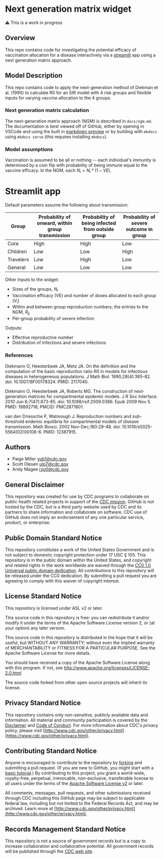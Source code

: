 # Next generation matrix widget

⚠️ This is a work in progress

## Overview

This repo contains code for investigating the potential efficacy of
vaccination allocation for a disease interactively via a
[streamlit](https://streamlit.io/) app using a next generation matrix
approach.


## Model Description

This repo contains code to apply the next-generation method of Diekman et al. (1990) to calculate R0 for an SIR model with 4 risk groups and flexible inputs for varying vaccine allocation to the 4 groups.

### Next generation matrix calculation

The next-generation matrix approach (NGM) is described in `docs/ngm.md`.
The documentation is best viewed off of GitHub, either by opening in VSCode and using the built in [markdown preview](https://code.visualstudio.com/Docs/languages/markdown#_markdown-preview) or by building with `mkdocs` using `mkdocs serve` (this requires installing `mkdocs`).

### Model assumptions

Vaccination is assumed to be all or nothing  -- each individual's immunity is determined by a coin flip with probability of being immune equal to the vaccine efficacy. In the NGM, each $N_i = N_i * (1 - VE)$.

# Streamlit app

Default parameters assume the following about transmission:

| Group | Probability of onward, within group transmission | Probability of being infected from outside group | Probability of severe outcome in group |
|----------|----------|----------|----------|
| Core      | High     | High     | Low     |
| Children  | Low      | Low      | High    |
| Travelers | Low      | High     | Low     |
| General   | Low      | Low      | Low     |

Other Inputs to the widget:

* Sizes of the groups, $N_i$
* Vaccination efficacy (VE) and number of doses allocated to each group ($V_i$)
* Within and between group reproduction numbers; the entries to the NGM, $R_{ij}$
* Per-group probability of severe infection

Outputs:

* Effective reproductive number
* Distribution of infections and severe infections

### References

Diekmann O, Heesterbeek JA, Metz JA. On the definition and the computation of the basic reproduction ratio R0 in models for infectious diseases in heterogeneous populations. J Math Biol. 1990;28(4):365-82. doi: 10.1007/BF00178324. PMID: 2117040.

Diekmann O, Heesterbeek JA, Roberts MG. The construction of next-generation matrices for compartmental epidemic models. J R Soc Interface. 2010 Jun 6;7(47):873-85. doi: 10.1098/rsif.2009.0386. Epub 2009 Nov 5. PMID: 19892718; PMCID: PMC2871801.

 van den Driessche P, Watmough J. Reproduction numbers and sub-threshold endemic equilibria for compartmental models of disease transmission. Math Biosci. 2002 Nov-Dec;180:29-48. doi: 10.1016/s0025-5564(02)00108-6. PMID: 12387915.


## Authors

- Paige Miller <yub1@cdc.gov>
- Scott Olesen <ulp7@cdc.gov>
- Andy Magee <rzg0@cdc.gov>

## General Disclaimer

This repository was created for use by CDC programs to collaborate on public
health related projects in support of the
[CDC mission](https://www.cdc.gov/about/organization/mission.htm). GitHub is not
hosted by the CDC, but is a third party website used by CDC and its partners to
share information and collaborate on software. CDC use of GitHub does not imply
an endorsement of any one particular service, product, or enterprise.

## Public Domain Standard Notice

This repository constitutes a work of the United States Government and is not
subject to domestic copyright protection under 17 USC § 105. This repository is
in the public domain within the United States, and copyright and related rights
in the work worldwide are waived through the
[CC0 1.0 Universal public domain dedication](https://creativecommons.org/publicdomain/zero/1.0/).
All contributions to this repository will be released under the CC0 dedication.
By submitting a pull request you are agreeing to comply with this waiver of
copyright interest.

## License Standard Notice

This repository is licensed under ASL v2 or later.

This source code in this repository is free: you can redistribute it and/or
modify it under the terms of the Apache Software License version 2, or (at your
option) any later version.

This source code in this repository is distributed in the hope that it will be
useful, but WITHOUT ANY WARRANTY; without even the implied warranty of
MERCHANTABILITY or FITNESS FOR A PARTICULAR PURPOSE. See the Apache Software
License for more details.

You should have received a copy of the Apache Software License along with this
program. If not, see http://www.apache.org/licenses/LICENSE-2.0.html

The source code forked from other open source projects will inherit its license.

## Privacy Standard Notice

This repository contains only non-sensitive, publicly available data and
information. All material and community participation is covered by the
[Disclaimer](https://github.com/CDCgov/template/blob/master/DISCLAIMER.md) and
[Code of Conduct](https://github.com/CDCgov/template/blob/master/code-of-conduct.md).
For more information about CDC's privacy policy, please visit
[http://www.cdc.gov/other/privacy.html](https://www.cdc.gov/other/privacy.html).

## Contributing Standard Notice

Anyone is encouraged to contribute to the repository by
[forking](https://help.github.com/articles/fork-a-repo) and submitting a pull
request. (If you are new to GitHub, you might start with a
[basic tutorial](https://help.github.com/articles/set-up-git).) By contributing
to this project, you grant a world-wide, royalty-free, perpetual, irrevocable,
non-exclusive, transferable license to all users under the terms of the
[Apache Software License v2](http://www.apache.org/licenses/LICENSE-2.0.html) or
later.

All comments, messages, pull requests, and other submissions received through
CDC including this GitHub page may be subject to applicable federal law,
including but not limited to the Federal Records Act, and may be archived. Learn
more at
[http://www.cdc.gov/other/privacy.html](http://www.cdc.gov/other/privacy.html).

## Records Management Standard Notice

This repository is not a source of government records but is a copy to increase
collaboration and collaborative potential. All government records will be
published through the [CDC web site](http://www.cdc.gov).
